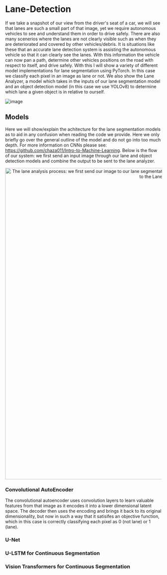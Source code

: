 # Lane-Detection

If we take a snapshot of our view from the driver's seat of a car, we will see that lanes are such a small part of that image, yet we require autonomous vehicles to see and understand them in order to drive safely. There are also many scenerios where the lanes are not clearly visible such as when they are deteriorated and covered by other vehicles/debris. It is situations like these that an accurate lane detection system is assisting the autonomous vehicle so that it can clearly see the lanes. With this information the vehicle can now pan a path, determine other vehicles positions on the road with respect to itself, and drive safely. With this I will show a variety of different model implementations for lane segmentation using PyTorch. In this case we classify each pixel in an image as lane or not. We also show the Lane Analyzer, a model which takes in the inputs of our lane segmentation model and an object detection model (in this case we use YOLOv8) to determine which lane a given object is in relative to ourself. 

![image](https://github.com/chaza011/Lane-Detection/assets/118681555/2de4c829-3c42-4fd0-accc-c282b00496e5)


## Models
Here we will show/explain the achitecture for the lane segmentation models as to aid in any confusion when reading the code we provide. Here we only briefly go over the general outline of the model and do not go into too much depth. For more information on CNNs please see: https://github.com/chaza011/Intro-to-Machine-Learning. Below is the flow of our system: we first send an input image through our lane and object detection models and combine the output to be sent to the lane analyzer. 

<p align="center">
  <img src="https://github.com/chaza011/Lane-Detection/blob/main/Screenshot%202023-11-10%20101525.png" 
  alt="The lane analysis process: we first send our image to our lane segmentation model and object detector. Then we combine both outputs and send it to the Lane Analyzer" width="1000"/>
</p>

### Convolutional AutoEncoder
The convolutional autoencoder uses convolution layers to learn valuable features from that image as it encodes it into a lower dimensional latent space. The decoder then uses the encoding and brings it back to its original dimensionality, but now in such a way that it satisifes an objective function, which in this case is correctly classifying each pixel as 0 (not lane) or 1 (lane). 
### U-Net

### U-LSTM for Continuous Segmentation

### Vision Transformers for Continuous Segmentation
